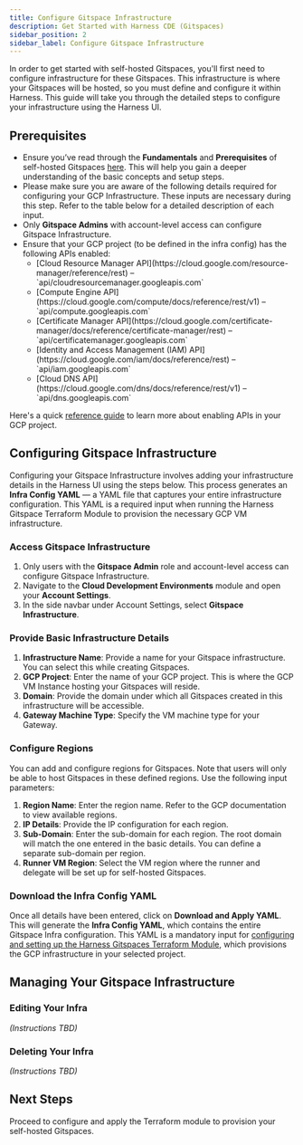 ```yaml
---
title: Configure Gitspace Infrastructure
description: Get Started with Harness CDE (Gitspaces)
sidebar_position: 2
sidebar_label: Configure Gitspace Infrastructure
---
```


In order to get started with self-hosted Gitspaces, you'll first need to configure infrastructure for these Gitspaces. This infrastructure is where your Gitspaces will be hosted, so you must define and configure it within Harness. This guide will take you through the detailed steps to configure your infrastructure using the Harness UI.

## Prerequisites

- Ensure you’ve read through the **Fundamentals** and **Prerequisites** of self-hosted Gitspaces [here](/docs/cloud-development-environments/self-hosted-gitspaces/fundamentals.md). This will help you gain a deeper understanding of the basic concepts and setup steps.
- Please make sure you are aware of the following details required for configuring your GCP Infrastructure. These inputs are necessary during this step. Refer to the table below for a detailed description of each input.
- Only **Gitspace Admins** with account-level access can configure Gitspace Infrastructure.
- Ensure that your GCP project (to be defined in the infra config) has the following APIs enabled:
  <ul>
    <li>[Cloud Resource Manager API](https://cloud.google.com/resource-manager/reference/rest) – `api/cloudresourcemanager.googleapis.com`</li>
    <li>[Compute Engine API](https://cloud.google.com/compute/docs/reference/rest/v1) – `api/compute.googleapis.com`</li>
    <li>[Certificate Manager API](https://cloud.google.com/certificate-manager/docs/reference/certificate-manager/rest) – `api/certificatemanager.googleapis.com`</li>
    <li>[Identity and Access Management (IAM) API](https://cloud.google.com/iam/docs/reference/rest) – `api/iam.googleapis.com`</li>
    <li>[Cloud DNS API](https://cloud.google.com/dns/docs/reference/rest/v1) – `api/dns.googleapis.com`</li>
  </ul>

Here's a quick [reference guide](https://cloud.google.com/endpoints/docs/openapi/enable-api) to learn more about enabling APIs in your GCP project.

## Configuring Gitspace Infrastructure

Configuring your Gitspace Infrastructure involves adding your infrastructure details in the Harness UI using the steps below. This process generates an **Infra Config YAML** — a YAML file that captures your entire infrastructure configuration. This YAML is a required input when running the Harness Gitspace Terraform Module to provision the necessary GCP VM infrastructure.

### Access Gitspace Infrastructure

1. Only users with the **Gitspace Admin** role and account-level access can configure Gitspace Infrastructure.
2. Navigate to the **Cloud Development Environments** module and open your **Account Settings**.
3. In the side navbar under Account Settings, select **Gitspace Infrastructure**.

### Provide Basic Infrastructure Details

1. **Infrastructure Name**: Provide a name for your Gitspace infrastructure. You can select this while creating Gitspaces.
2. **GCP Project**: Enter the name of your GCP project. This is where the GCP VM Instance hosting your Gitspaces will reside.
3. **Domain**: Provide the domain under which all Gitspaces created in this infrastructure will be accessible.
4. **Gateway Machine Type**: Specify the VM machine type for your Gateway.

### Configure Regions

You can add and configure regions for Gitspaces. Note that users will only be able to host Gitspaces in these defined regions. Use the following input parameters:

1. **Region Name**: Enter the region name. Refer to the GCP documentation to view available regions.
2. **IP Details**: Provide the IP configuration for each region.
3. **Sub-Domain**: Enter the sub-domain for each region. The root domain will match the one entered in the basic details. You can define a separate sub-domain per region.
4. **Runner VM Region**: Select the VM region where the runner and delegate will be set up for self-hosted Gitspaces.

### Download the Infra Config YAML

Once all details have been entered, click on **Download and Apply YAML**. This will generate the **Infra Config YAML**, which contains the entire Gitspace Infra configuration. This YAML is a mandatory input for [configuring and setting up the Harness Gitspaces Terraform Module](/docs/cloud-development-environments/self-hosted-gitspaces/gitspace-infra-terraform.md), which provisions the GCP infrastructure in your selected project.

## Managing Your Gitspace Infrastructure

### Editing Your Infra

_(Instructions TBD)_

### Deleting Your Infra

_(Instructions TBD)_

## Next Steps

Proceed to configure and apply the Terraform module to provision your self-hosted Gitspaces.
